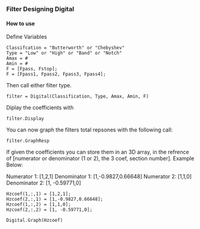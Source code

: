 ### Filter Designing Digital
#### How to use

Define Variables
```
Classifcation = "Butterworth" or "Chebyshev"
Type = "Low" or "High" or "Band" or "Notch"
Amax = #
Amin = #
F = [Fpass, Fstop];
F = [Fpass1, Fpass2, Fpass3, Fpass4];
```
Then call either filter type.
```
filter = Digital(Classification, Type, Amax, Amin, F)
```
Diplay the coefficients with
```
filter.Display
```

You can now graph the filters total repsones with the following call:
```
filter.GraphResp
```

If given the coefficients you can store them in an 3D array, in the refrence of [numerator or denominator (1 or 2), the 3 coef, section number]. Example Below:

Numerator 1: [1,2,1]
Denominator 1: [1,-0.9827,0.66648]
Numerator 2: [1,1,0]
Denominator 2: [1, -0.59771,0]
```
Hzcoef(1,:,1) = [1,2,1];
Hzcoef(2,:,1) = [1,-0.9827,0.66648];
Hzcoef(1,:,2) = [1,1,0];
Hzcoef(2,:,2) = [1, -0.59771,0];

Digital.Graph(Hzcoef)
```
